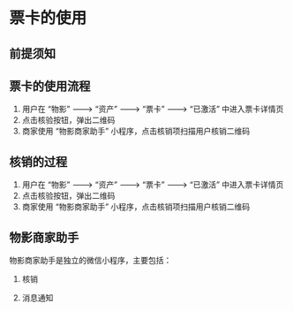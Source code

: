 # 票卡的使用

## 前提须知



## 票卡的使用流程

1. 用户在 “物影” ---&gt; “资产” ---&gt; “票卡” ---&gt; “已激活” 中进入票卡详情页
2. 点击核验按钮，弹出二维码
3. 商家使用 “物影商家助手” 小程序，点击核销项扫描用户核销二维码

## 核销的过程

1. 用户在 “物影” ---&gt; “资产” ---&gt; “票卡” ---&gt; “已激活” 中进入票卡详情页
2. 点击核验按钮，弹出二维码
3. 商家使用 “物影商家助手” 小程序，点击核销项扫描用户核销二维码

## 物影商家助手

物影商家助手是独立的微信小程序，主要包括： 

1. 核销 

2. 消息通知

